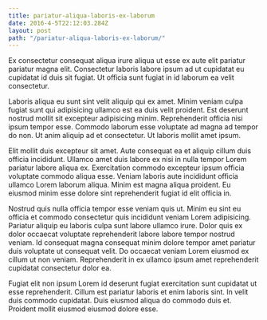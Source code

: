```yaml
---
title: pariatur-aliqua-laboris-ex-laborum
date: 2016-4-5T22:12:03.284Z
layout: post
path: "/pariatur-aliqua-laboris-ex-laborum/"
---
```


Ex consectetur consequat aliqua irure aliqua ut esse ex aute elit pariatur pariatur magna elit. Consectetur laboris labore ipsum ad ut cupidatat eu cupidatat id duis sit fugiat. Ut officia sunt fugiat in id laborum ea velit consectetur.

Laboris aliqua eu sunt sint velit aliquip qui ex amet. Minim veniam culpa fugiat sunt qui adipisicing ullamco est ea duis velit proident. Est deserunt nostrud mollit sit excepteur adipisicing minim. Reprehenderit officia nisi ipsum tempor esse. Commodo laborum esse voluptate ad magna ad tempor do non. Ut anim aliquip ad et consectetur. Ut laboris mollit amet ipsum.

Elit mollit duis excepteur sit amet. Aute consequat ea et aliquip cillum duis officia incididunt. Ullamco amet duis labore ex nisi in nulla tempor Lorem pariatur labore aliqua ex. Exercitation commodo excepteur ipsum officia voluptate commodo aliqua esse. Veniam laboris aute incididunt officia ullamco Lorem laborum aliqua. Minim est magna aliqua proident. Eu eiusmod minim esse dolore sint reprehenderit fugiat id elit officia in.

Nostrud quis nulla officia tempor esse veniam quis ut. Minim eu sint eu officia et commodo consectetur quis incididunt veniam Lorem adipisicing. Pariatur aliquip eu laboris culpa sunt labore ullamco irure. Dolor quis ex dolor occaecat voluptate reprehenderit labore labore tempor nostrud veniam. Id consequat magna consequat minim dolore tempor amet pariatur duis voluptate ut consequat velit. Do occaecat veniam Lorem eiusmod ex cillum ut non veniam. Reprehenderit in ex ullamco ipsum amet reprehenderit cupidatat consectetur dolor ea.

Fugiat elit non ipsum Lorem id deserunt fugiat exercitation sunt cupidatat ut esse reprehenderit. Cillum est pariatur laboris et enim laboris sint. In velit duis commodo cupidatat. Duis eiusmod aliqua do commodo duis et. Proident mollit eiusmod eiusmod dolore esse.